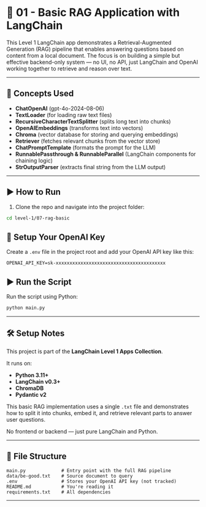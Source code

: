 # 🧠 01 - Basic RAG Application with LangChain

This Level 1 LangChain app demonstrates a Retrieval-Augmented Generation (RAG) pipeline that enables answering questions based on content from a local document. The focus is on building a simple but effective backend-only system — no UI, no API, just LangChain and OpenAI working together to retrieve and reason over text.

---

## 🧩 Concepts Used

- **ChatOpenAI** (gpt-4o-2024-08-06)
- **TextLoader** (for loading raw text files)
- **RecursiveCharacterTextSplitter** (splits long text into chunks)
- **OpenAIEmbeddings** (transforms text into vectors)
- **Chroma** (vector database for storing and querying embeddings)
- **Retriever** (fetches relevant chunks from the vector store)
- **ChatPromptTemplate** (formats the prompt for the LLM)
- **RunnablePassthrough & RunnableParallel** (LangChain components for chaining logic)
- **StrOutputParser** (extracts final string from the LLM output)

---

## ▶️ How to Run

1. Clone the repo and navigate into the project folder:

```bash
cd level-1/07-rag-basic
```

## 🔐 Setup Your OpenAI Key

Create a `.env` file in the project root and add your OpenAI API key like this:

```env
OPENAI_API_KEY=sk-xxxxxxxxxxxxxxxxxxxxxxxxxxxxxxxxxxxxxxxx
```

## ▶️ Run the Script

Run the script using Python:

```bash
python main.py
```

---

## 🛠️ Setup Notes

This project is part of the **LangChain Level 1 Apps Collection**.

It runs on:

- **Python 3.11+**
- **LangChain v0.3+**
- **ChromaDB**
- **Pydantic v2**

This basic RAG implementation uses a single `.txt` file and demonstrates how to split it into chunks, embed it, and retrieve relevant parts to answer user questions.

No frontend or backend — just pure LangChain and Python.

---

## 📁 File Structure

```text
main.py             # Entry point with the full RAG pipeline
data/be-good.txt    # Source document to query
.env                # Stores your OpenAI API key (not tracked)
README.md           # You're reading it
requirements.txt    # All dependencies

```

---
